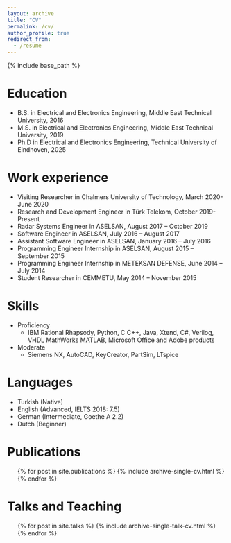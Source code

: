 ```yaml
---
layout: archive
title: "CV"
permalink: /cv/
author_profile: true
redirect_from:
  - /resume
---
```


{% include base_path %}

Education
======
* B.S. in Electrical and Electronics Engineering, Middle East Technical University, 2016
* M.S. in Electrical and Electronics Engineering, Middle East Technical University, 2019
* Ph.D in Electrical and Electronics Engineering, Technical University of Eindhoven, 2025 

Work experience
======
* Visiting Researcher in Chalmers University of Technology, March 2020-June 2020
* Research and Development Engineer in Türk Telekom, October 2019-Present
* Radar Systems Engineer in ASELSAN, August 2017 – October 2019
* Software Engineer in ASELSAN, July 2016 – August 2017
* Assistant Software Engineer in ASELSAN, January 2016 – July 2016
* Programming Engineer Internship in ASELSAN, August 2015 – September 2015
* Programming Engineer Internship in METEKSAN DEFENSE, June 2014 – July 2014
* Student Researcher in CEMMETU, May 2014 – November 2015
  
Skills
======
* Proficiency
  * IBM Rational Rhapsody, Python, C C++, Java, Xtend, C#, Verilog, VHDL MathWorks MATLAB, Microsoft Office and Adobe products
* Moderate
  * Siemens NX, AutoCAD, KeyCreator, PartSim, LTspice

Languages
======
* Turkish (Native)
* English	(Advanced, IELTS 2018: 7.5)
* German	(Intermediate, Goethe A 2.2)
* Dutch (Beginner)


Publications
======
  <ul>{% for post in site.publications %}
    {% include archive-single-cv.html %}
  {% endfor %}</ul>

  
Talks and Teaching
======
  <ul>{% for post in site.talks %}
    {% include archive-single-talk-cv.html %}
  {% endfor %}</ul>
  
  
